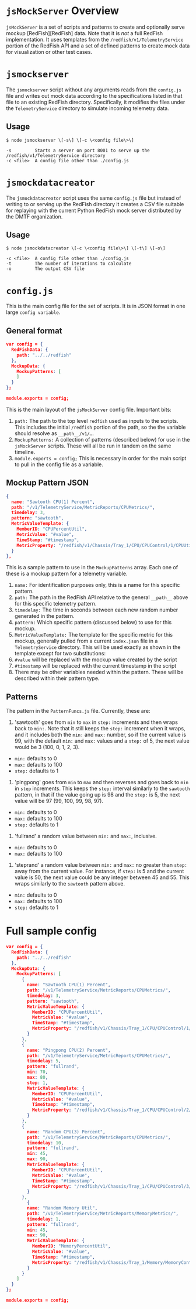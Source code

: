 # `jsMockServer` Overview

`jsMockServer` is a set of scripts and patterns to create and optionally serve mockup [RedFish][RedFish] data. Note that it is *not* a full RedFish implementation. It uses templates from the `/redfish/v1/TelemetryService` portion of the RedFish API and a set of defined patterns to create mock data for visualization or other test cases.

# `jsmockserver`

The `jsmockserver` script without any arguments reads from the `config.js` file and writes out mock data according to the specifications listed in that file to an existing RedFish directory. Specifically, it modifies the files under the `TelemetryService` directory to simulate incoming telemetry data.

## Usage

```
$ node jsmockserver \[-s\] \[-c \<config file\>\]

-s         Starts a server on port 8001 to serve up the /redfish/v1/TelemetryService directory
-c <file>  A config file other than ./config.js
```

# `jsmockdatacreator`

The `jsmockdatacreator` script uses the same `config.js` file but instead of writing to or serving up the RedFish directory it creates a CSV file suitable for replaying with the current Python RedFish mock server distributed by the DMTF organization.

## Usage

```
$ node jsmockdatacreator \[-c \<config file\>\] \[-t\] \[-o\]

-c <file>  A config file other than ./config.js
-t         The number of iterations to calculate
-o         The output CSV file
```

# `config.js`

This is the main config file for the set of scripts. It is in JSON format in one large `config variable`.

## General format

```json
var config = {
  RedFishData: {
    path: "../../redfish"
  },
  MockupData: {
    MockupPatterns: [
    ]
  }
};

module.exports = config;
```

This is the main layout of the `jsMockServer` config file. Important bits:

1. `path:` The path to the top level `redfish` used as inputs to the scripts. This includes the initial `/redfish` portion of the path, so the the variable should resolve as `__path__/v1/…`.
1. `MockupPatterns:` A collection of patterns (described below) for use in the `jsMockServer` scripts. These will all be run in tandem on the same timeline.
1. `module.exports = config;` This is necessary in order for the main script to pull in the config file as a variable.

## Mockup Pattern JSON

```JSON
{
  name: "Sawtooth CPU(1) Percent",
  path: "/v1/TelemetryService/MetricReports/CPUMetrics/",
  timedelay: 3,
  pattern: "sawtooth",
  MetricValueTemplate: {
    MemberID: "CPUPercentUtil",
    MetricValue: "#value",
    TimeStamp: "#timestamp",
    MetricProperty: "/redfish/v1/Chassis/Tray_1/CPU/CPUControl/1/CPUUtil"
  }
},
```

This is a sample pattern to use in the `MockupPatterns` array. Each one of these is a mockup pattern for a telemetry variable.

1. `name:` For identification purposes only, this is a name for this specific pattern.
1. `path:` The path in the RedFish API relative to the general `__path__` above for this specific telemetry pattern.
1. `timedelay:` The time in seconds between each new random number generated in the pattern.
1. `pattern:` Which specific pattern (discussed below) to use for this mockup.
1. `MetricValueTemplate:` The template for the specific metric for this mockup, generally pulled from a current `index.json` file in a `TelemetryService` directory. This will be used exactly as shown in the template except for two substitutions:
  1. `#value` will be replaced with the mockup value created by the script
  1. `#timestamp` will be replaced with the current timestamp in the script
1. There may be other variables needed within the pattern. These will be described within their pattern type.

## Patterns

The pattern in the `PatternFuncs.js` file. Currently, these are:

1. 'sawtooth' goes from `min` to `max` in `step:` increments and then wraps back to `min:`. Note that it still keeps the `step:` increment when it wraps, and it includes both the `min:` and `max:` number, so if the current value is 99, with the default `min:` and `max:` values and a `step:` of 5, the next value would be 3 (100, 0, 1, 2, 3).
  * `min:` defaults to 0
  * `max:` defaults to 100
  * `step:` defaults to 1
1. 'pingpong' goes from `min` to `max` and then reverses and goes back to `min` in `step` increments. This keeps the `step:` interval similarly to the `sawtooth` pattern, in that if the value going up is 98 and the `step:` is 5, the next value will be 97 (99, 100, 99, 98, 97).
  * `min:` defaults to 0
  * `max:` defaults to 100
  * `step:` defaults to 1
1. 'fullrand' a random value between `min:` and `max:`, inclusive.
  * `min:` defaults to 0
  * `max:` defaults to 100
1. 'steprand' a random value between `min:` and `max:` no greater than `step:` away from the current value. For instance, if `step:` is 5 and the current value is 50, the next value could be any integer between 45 and 55. This wraps similarly to the `sawtooth` pattern above.
  * `min:` defaults to 0
  * `max:` defaults to 100
  * `step:` defaults to 1

# Full sample config

```JSON
var config = {
  RedFishData: {
    path: "../../redfish"
  },
  MockupData: {
    MockupPatterns: [
      {
        name: "Sawtooth CPU(1) Percent",
        path: "/v1/TelemetryService/MetricReports/CPUMetrics/",
        timedelay: 3,
        pattern: "sawtooth",
        MetricValueTemplate: {
          MemberID: "CPUPercentUtil",
          MetricValue: "#value",
          TimeStamp: "#timestamp",
          MetricProperty: "/redfish/v1/Chassis/Tray_1/CPU/CPUControl/1/CPUUtil"
        }
      },
      {
        name: "Pingpong CPU(2) Percent",
        path: "/v1/TelemetryService/MetricReports/CPUMetrics/",
        timedelay: 5,
        pattern: "fullrand",
        min: 70,
        max: 80,
        step: 1,
        MetricValueTemplate: {
          MemberID: "CPUPercentUtil",
          MetricValue: "#value",
          TimeStamp: "#timestamp",
          MetricProperty: "/redfish/v1/Chassis/Tray_1/CPU/CPUControl/2/CPUUtil"
        }
      },
      {
        name: "Random CPU(3) Percent",
        path: "/v1/TelemetryService/MetricReports/CPUMetrics/",
        timedelay: 10,
        pattern: "fullrand",
        min: 45,
        max: 90,
        MetricValueTemplate: {
          MemberID: "CPUPercentUtil",
          MetricValue: "#value",
          TimeStamp: "#timestamp",
          MetricProperty: "/redfish/v1/Chassis/Tray_1/CPU/CPUControl/3/CPUUtil"
        }
      },
		{
        name: "Random Memory Util",
        path: "/v1/TelemetryService/MetricReports/MemoryMetrics/",
        timedelay: 1,
        pattern: "fullrand",
        min: 45,
        max: 90,
        MetricValueTemplate: {
          MemberID: "MemoryPercentUtil",
          MetricValue: "#value",
          TimeStamp: "#timestamp",
          MetricProperty: "/redfish/v1/Chassis/Tray_1/Memory/MemoryControl/1/MemoryUtil"
        }
	  }
    ]
  }
};

module.exports = config;
```
